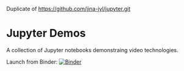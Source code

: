 Duplicate of  https://github.com/jina-jyl/jupyter.git


# Jupyter Demos

A collection of Jupyter notebooks demonstraing video technologies.

Launch from Binder: [![Binder](https://mybinder.org/badge_logo.svg)](https://mybinder.org/v2/gh/jina-jyl/jupyter.git/master)
